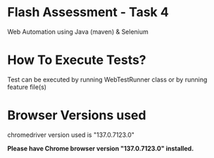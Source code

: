 # Flash Assessment - Task 4 

Web Automation using Java (maven) & Selenium

# How To Execute Tests?
Test can be executed by running WebTestRunner class or by running feature file(s)

# Browser Versions used
chromedriver version used is "137.0.7123.0"

**Please have Chrome browser version "137.0.7123.0" installed.** 

